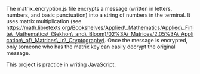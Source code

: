 The matrix\_encryption.js file encrypts a message (written in letters, numbers, and basic punctuation) into a string of numbers in the terminal. It uses matrix multiplication (see https://math.libretexts.org/Bookshelves/Applied\_Mathematics/Applied\_Finite\_Mathematics\_(Sekhon\_and\_Bloom)/02%3A\_Matrices/2.05%3A\_Application\_of\_Matrices\_in\_Cryptography). Once the message is encrypted, only someone who has the matrix key can easily decrypt the original message.



This project is practice in writing JavaScript.

